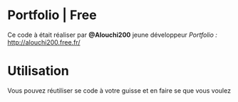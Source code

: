 # Portfolio | Free

Ce code à était réaliser par **@Alouchi200** jeune développeur *Portfolio :* http://alouchi200.free.fr/

# Utilisation

Vous pouvez réutiliser se code à votre guisse et en faire se que vous voulez
